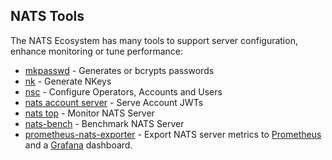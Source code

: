 ## NATS Tools

The NATS Ecosystem has many tools to support server configuration, enhance monitoring or tune performance:

- [mkpasswd](nats_tools/mkpasswd.md) - Generates or bcrypts passwords
- [nk](nats_tools/nk.md) - Generate NKeys
- [nsc](nats_tools/nsc/README.md) - Configure Operators, Accounts and Users
- [nats account server](nats_tools/nas/README.md) - Serve Account JWTs
- [nats top](nats_tools/nats_top/README.md) - Monitor NATS Server
- [nats-bench](nats_tools/natsbench.md) - Benchmark NATS Server
- [prometheus-nats-exporter](https://github.com/nats-io/prometheus-nats-exporter) - Export NATS server metrics to [Prometheus](https://prometheus.io/) and a [Grafana](https://grafana.com) dashboard.
